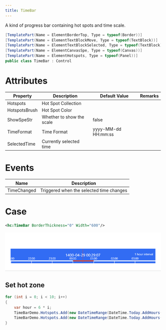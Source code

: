 ```yaml
---
title: TimeBar
---
```


A kind of progress bar containing hot spots and time scale.

```cs
[TemplatePart(Name = ElementBorderTop, Type = typeof(Border))]
[TemplatePart(Name = ElementTextBlockMove, Type = typeof(TextBlock))]
[TemplatePart(Name = ElementTextBlockSelected, Type = typeof(TextBlock))]
[TemplatePart(Name = ElementCanvasSpe, Type = typeof(Canvas))]
[TemplatePart(Name = ElementHotspots, Type = typeof(Panel))]
public class TimeBar : Control
```

# Attributes
|Property|Description|Default Value|Remarks|
|-|-|-|-|
|Hotspots|Hot Spot Collection|||
|HotspotsBrush|Hot Spot Color|||
|ShowSpeStr|Whether to show the scale|false||
|TimeFormat|Time Format|yyyy-MM-dd HH:mm:ss||
|SelectedTime|Currently selected time||||

# Events
|Name|Description|
|-|-|
| TimeChanged | Triggered when the selected time changes |

# Case

```xml
<hc:TimeBar BorderThickness="0" Width="600"/>
```

![TimeBar](https://raw.githubusercontent.com/HandyOrg/HandyOrgResource/master/HandyControl/Resources/TimeBar.gif)

## Set hot zone
```cs
for (int i = 0; i < 10; i++)
{
    var hour = 6 * i;
    TimeBarDemo.Hotspots.Add(new DateTimeRange(DateTime.Today.AddHours(hour), DateTime.Today.AddHours(hour + 1)));
    TimeBarDemo.Hotspots.Add(new DateTimeRange(DateTime.Today.AddHours(-hour), DateTime.Today.AddHours(-hour + 1)));
}
```